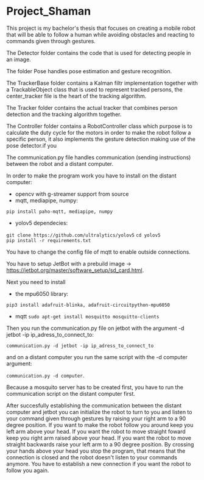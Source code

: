 # Project_Shaman
This project is my bachelor's thesis that focuses on creating a mobile robot that will be able to follow a human while avoiding obstacles and reacting to commands given through gestures.

The Detector folder contains the code that is used for detecting people in an image.

The folder Pose handles pose estimation and gesture recognition.

The TrackerBase folder contains a Kalman filtr implementation together with a TrackableObject class that is used to represent tracked persons, the center_tracker file is the heart of the tracking algorithm.

The Tracker folder contains the actual tracker that combines person detection and the tracking algorithm together.

The Controller folder contains a RobotController class which purpose is to calculate the duty cycle for the motors in order to make the robot follow a specific person, it also implements the gesture detection making use of the pose detector.if you 

The communication.py file handles communication (sending instructions) between the robot and a distant computer.

In order to make the program work you have to install on the distant computer:
* opencv with g-streamer support from source
* mqtt, mediapipe, numpy:
 
```pip install paho-mqtt, mediapipe, numpy```

* yolov5 dependecies:

 ```git clone https://github.com/ultralytics/yolov5```
 ```cd yolov5```                          
 ```pip install -r requirements.txt```
                            
 You have to change the config file of mqtt to enable outside connections.
                            
You have to setup JetBot with a prebuild image -> https://jetbot.org/master/software_setup/sd_card.html.

Next you need to install

* the mpu6050 library:

```pip3 install adafruit-blinka, adafruit-circuitpython-mpu6050```
* mqtt ```sudo apt-get install mosquitto mosquitto-clients``` 
 
Then you run the communication.py file on jetbot with the argument -d jetbot -ip ip_adress_to_connect_to: 

```communication.py -d jetbot -ip ip_adress_to_connect_to``` 

and on a distant computer you run the same script with the -d computer argument: 

```communication.py -d computer```.

Because a mosquito server has to be created first, you have to run the communication script on the distant computer first.

After succesfully establishing the communication between the distant computer and jetbot you can initialize the robot to turn to you and listen to your command given through gestures by raising your right arm to a 90 degree position. If you want to make the robot follow you around keep you left arm above your head. If you want the robot to move straight foward keep you right arm raised above your head. If you want the robot to move straight backwards raise your left arm to a 90 degree position. By crossing your hands above your head you stop the program, that means that the connection is closed and the robot doesn't listen to your commands anymore. You have to establish a new connection  if you want the robot to follow you again.
